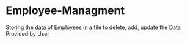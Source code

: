 # Employee-Managment
Storing the data of Employees in a file to delete, add, update the Data Provided by User

